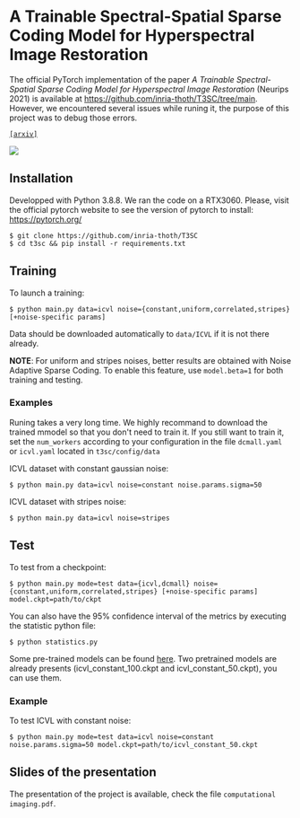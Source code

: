 # A Trainable Spectral-Spatial Sparse Coding Model for Hyperspectral Image Restoration

The official PyTorch implementation of the paper _A Trainable Spectral-Spatial Sparse Coding Model for Hyperspectral Image Restoration_ (Neurips 2021) is available at https://github.com/inria-thoth/T3SC/tree/main. However, we encountered several issues while runing it, the purpose of this project was to debug those errors.

[`[arxiv]`](https://arxiv.org/abs/2111.09708)

![](figs/architecture.png)


## Installation

Developped with Python 3.8.8. We ran the code on a RTX3060. Please, visit the official pytorch website to see the version of pytorch to install: https://pytorch.org/
```
$ git clone https://github.com/inria-thoth/T3SC
$ cd t3sc && pip install -r requirements.txt
```

## Training


To launch a training:
```
$ python main.py data=icvl noise={constant,uniform,correlated,stripes} [+noise-specific params]
```
Data should be downloaded automatically to `data/ICVL` if it is not there already.

**NOTE**: For uniform and stripes noises, better results are obtained with Noise Adaptive Sparse Coding.
To enable this feature, use `model.beta=1` for both training and testing.

### Examples

Runing takes a very long time. We highly recommand to download the trained mmodel so that you don't need to train it. If you still want to train it, set the `num_workers` according to your configuration in the file `dcmall.yaml` or `icvl.yaml` located in `t3sc/config/data`

ICVL dataset with constant gaussian noise:
```
$ python main.py data=icvl noise=constant noise.params.sigma=50
```

ICVL dataset with stripes noise:
```
$ python main.py data=icvl noise=stripes
```


## Test

To test from a checkpoint:
```
$ python main.py mode=test data={icvl,dcmall} noise={constant,uniform,correlated,stripes} [+noise-specific params] model.ckpt=path/to/ckpt
```

You can also have the 95% confidence interval of the metrics by executing the statistic python file:

```
$ python statistics.py
```

Some pre-trained models can be found [here](http://pascal.inrialpes.fr/data2/tbodrito/t3sc/). Two pretrained models are already presents (icvl_constant_100.ckpt and icvl_constant_50.ckpt), you can use them.

### Example
To test ICVL with constant noise:
```
$ python main.py mode=test data=icvl noise=constant noise.params.sigma=50 model.ckpt=path/to/icvl_constant_50.ckpt
```

## Slides of the presentation

The presentation of the project is available, check the file `computational imaging.pdf`.
